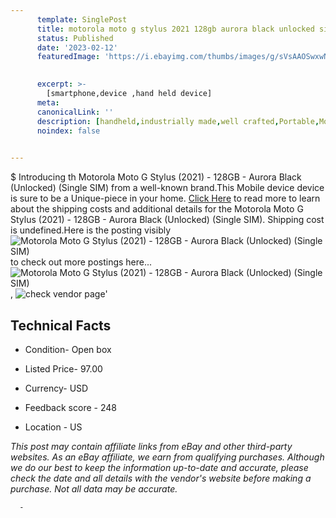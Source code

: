 ```yaml
---
      template: SinglePost
      title: motorola moto g stylus 2021 128gb aurora black unlocked single sim 
      status: Published
      date: '2023-02-12'
      featuredImage: 'https://i.ebayimg.com/thumbs/images/g/sVsAAOSwxwNj5AI1/s-l225.jpg'
       

      excerpt: >-
        [smartphone,device ,hand held device]
      meta:
      canonicalLink: ''
      description: [handheld,industrially made,well crafted,Portable,Mobile,Compact,Convenient,Lightweight,Maneuverable,Man-portable,Miniature,Carriable,Hand-held,Light,Holdable,Transportable,Mobile device,Pocket-sized,On-the-go,Wireless,Cordless,Compact size,Convenient size, smartphone,device ,hand held device]
      noindex: false
      

---
```

$
      Introducing th Motorola Moto G Stylus (2021) - 128GB - Aurora Black (Unlocked) (Single SIM) from a well-known brand.This Mobile device device  is sure to be a Unique-piece in your home. [Click Here](https://www.ebay.com/itm/275674470529?hash=item402f7a9881%3Ag%3AsVsAAOSwxwNj5AI1&mkevt=1&mkcid=1&mkrid=711-53200-19255-0&campid=%253CePNCampaignId%253E&customid=%253CreferenceId%253E&toolid=10049) to read more to learn about the shipping costs and additional details for the Motorola Moto G Stylus (2021) - 128GB - Aurora Black (Unlocked) (Single SIM). Shipping cost is undefined.Here is the posting visibly ![Motorola Moto G Stylus (2021) - 128GB - Aurora Black (Unlocked) (Single SIM)](https://i.ebayimg.com/thumbs/images/g/sVsAAOSwxwNj5AI1/s-l225.jpg) to check out more postings here... ![Motorola Moto G Stylus (2021) - 128GB - Aurora Black (Unlocked) (Single SIM)](https://i.ebayimg.com/images/g/sVsAAOSwxwNj5AI1/s-l1600.jpg), ![check vendor page](https://origin-galleryplus.ebayimg.com/ws/web/275674470529_2_0_1/225x225.jpg,https://origin-galleryplus.ebayimg.com/ws/web/275674470529_3_0_1/225x225.jpg)'

      

 ## Technical Facts 



     
      

 - Condition- Open box 


      

 - Listed Price- 97.00 


      

 - Currency- USD 


      

 - Feedback score - 248 


      

 - Location - US 


      
      

 *_This post may contain affiliate links from eBay and other third-party websites. As an eBay affiliate, we earn from qualifying purchases. Although we do our best to keep the information up-to-date and accurate, please check the date and all details with the vendor's website before making a purchase. Not all data may be accurate._*




      -
